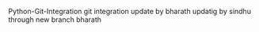 Python-Git-Integration
git integration
update by bharath
updatig by sindhu through new branch
bharath
